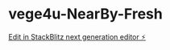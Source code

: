 # vege4u-NearBy-Fresh

[Edit in StackBlitz next generation editor ⚡️](https://stackblitz.com/~/github.com/ankit-hriday1991/vege4u-NearBy-Fresh)